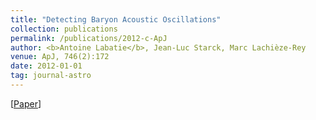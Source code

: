 ```yaml
---
title: "Detecting Baryon Acoustic Oscillations"
collection: publications
permalink: /publications/2012-c-ApJ
author: <b>Antoine Labatie</b>, Jean-Luc Starck, Marc Lachièze-Rey
venue: ApJ, 746(2):172
date: 2012-01-01
tag: journal-astro
---
```


[[Paper](http://iopscience.iop.org/article/10.1088/0004-637X/746/2/172/)]
<br>
<br>
